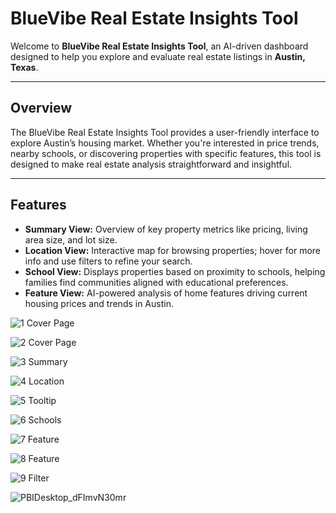 # BlueVibe Real Estate Insights Tool

Welcome to **BlueVibe Real Estate Insights Tool**, an AI-driven dashboard designed to help you explore and evaluate real estate listings in **Austin, Texas**.

---

## Overview
The BlueVibe Real Estate Insights Tool provides a user-friendly interface to explore Austin’s housing market. Whether you're interested in price trends, nearby schools, or discovering properties with specific features, this tool is designed to make real estate analysis straightforward and insightful.

---

## Features
- **Summary View:** Overview of key property metrics like pricing, living area size, and lot size.
- **Location View:** Interactive map for browsing properties; hover for more info and use filters to refine your search.
- **School View:** Displays properties based on proximity to schools, helping families find communities aligned with educational preferences.
- **Feature View:** AI-powered analysis of home features driving current housing prices and trends in Austin.

![1  Cover Page](https://github.com/user-attachments/assets/7787ad81-c67d-454a-a9de-6fcaa2cee224)

![2  Cover Page](https://github.com/user-attachments/assets/0a4b35b3-40e1-42ca-a95c-a337cf3c4b55)

![3  Summary](https://github.com/user-attachments/assets/fb2ec180-4ebf-4117-a17d-b7b2787de42e)

![4  Location](https://github.com/user-attachments/assets/dcca7b24-157f-46e3-9be1-0fbd34dfeebc)

![5  Tooltip](https://github.com/user-attachments/assets/ed02418f-3863-4e79-8346-c7ca79e07871)

![6  Schools](https://github.com/user-attachments/assets/20556fff-41be-4203-9ac5-1ac52c9e7122)

![7  Feature](https://github.com/user-attachments/assets/b5a363f8-f3b6-47ff-a832-11ce75951979)

![8  Feature](https://github.com/user-attachments/assets/61e9c703-9e9e-4243-8a63-cd47e849f0b5)

![9  Filter](https://github.com/user-attachments/assets/245904e6-dc68-462d-890b-f209a9d94e88)

![PBIDesktop_dFImvN30mr](https://github.com/user-attachments/assets/a595cd77-4b2a-42af-85cc-5f8f1d3c9df0)

